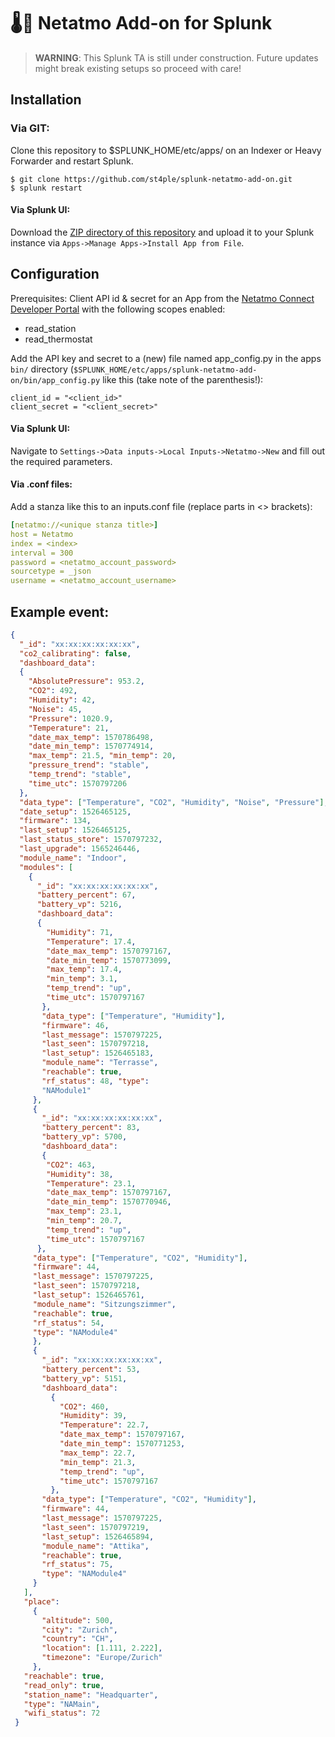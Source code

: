 # :thermometer::electric_plug: Netatmo Add-on for Splunk
> **WARNING**: This Splunk TA is still under construction. Future updates might break existing setups so proceed with care! 

## Installation
### Via GIT:
Clone this repository to $SPLUNK_HOME/etc/apps/ on an Indexer or Heavy Forwarder and restart Splunk.

````
$ git clone https://github.com/st4ple/splunk-netatmo-add-on.git
$ splunk restart
````

#### Via Splunk UI:

Download the [ZIP directory of this repository](https://github.com/st4ple/splunk-netatmo-add-on/archive/master.zip) and upload it to your Splunk instance via `Apps->Manage Apps->Install App from File`.


## Configuration 

Prerequisites: Client API id & secret for an App from the [Netatmo Connect Developer Portal](https://dev.netatmo.com/) with the following scopes enabled:

* read_station
* read_thermostat

Add the API key and secret to a (new) file named app_config.py in the apps `bin/` directory (`$SPLUNK_HOME/etc/apps/splunk-netatmo-add-on/bin/app_config.py` like this (take note of the parenthesis!):

```
client_id = "<client_id>"
client_secret = "<client_secret>"
````

#### Via Splunk UI:

Navigate to `Settings->Data inputs->Local Inputs->Netatmo->New` and fill out the required parameters.

#### Via .conf files:

Add a stanza like this to an inputs.conf file (replace parts in <> brackets):

```YAML
[netatmo://<unique stanza title>]
host = Netatmo
index = <index>
interval = 300               
password = <netatmo_account_password>
sourcetype = _json
username = <netatmo_account_username>
```


## Example event:
```json
{
  "_id": "xx:xx:xx:xx:xx:xx", 
  "co2_calibrating": false, 
  "dashboard_data": 
  {
    "AbsolutePressure": 953.2, 
    "CO2": 492, 
    "Humidity": 42, 
    "Noise": 45,
    "Pressure": 1020.9, 
    "Temperature": 21, 
    "date_max_temp": 1570786498, 
    "date_min_temp": 1570774914, 
    "max_temp": 21.5, "min_temp": 20, 
    "pressure_trend": "stable", 
    "temp_trend": "stable", 
    "time_utc": 1570797206
  }, 
  "data_type": ["Temperature", "CO2", "Humidity", "Noise", "Pressure"], 
  "date_setup": 1526465125, 
  "firmware": 134, 
  "last_setup": 1526465125, 
  "last_status_store": 1570797232, 
  "last_upgrade": 1565246446, 
  "module_name": "Indoor", 
  "modules": [
    {
      "_id": "xx:xx:xx:xx:xx:xx", 
      "battery_percent": 67, 
      "battery_vp": 5216, 
      "dashboard_data": 
      {
        "Humidity": 71, 
        "Temperature": 17.4, 
        "date_max_temp": 1570797167, 
        "date_min_temp": 1570773099, 
        "max_temp": 17.4, 
        "min_temp": 3.1, 
        "temp_trend": "up", 
        "time_utc": 1570797167
       }, 
       "data_type": ["Temperature", "Humidity"], 
       "firmware": 46, 
       "last_message": 1570797225, 
       "last_seen": 1570797218, 
       "last_setup": 1526465183, 
       "module_name": "Terrasse", 
       "reachable": true, 
       "rf_status": 48, "type": 
       "NAModule1"
     }, 
     {
       "_id": "xx:xx:xx:xx:xx:xx",        
       "battery_percent": 83, 
       "battery_vp": 5700, 
       "dashboard_data": 
       {
        "CO2": 463, 
        "Humidity": 38, 
        "Temperature": 23.1, 
        "date_max_temp": 1570797167, 
        "date_min_temp": 1570770946, 
        "max_temp": 23.1, 
        "min_temp": 20.7, 
        "temp_trend": "up", 
        "time_utc": 1570797167
      }, 
     "data_type": ["Temperature", "CO2", "Humidity"], 
     "firmware": 44, 
     "last_message": 1570797225, 
     "last_seen": 1570797218, 
     "last_setup": 1526465761, 
     "module_name": "Sitzungszimmer", 
     "reachable": true, 
     "rf_status": 54, 
     "type": "NAModule4"
     },
     {
       "_id": "xx:xx:xx:xx:xx:xx", 
       "battery_percent": 53, 
       "battery_vp": 5151, 
       "dashboard_data": 
         {
           "CO2": 460, 
           "Humidity": 39, 
           "Temperature": 22.7, 
           "date_max_temp": 1570797167, 
           "date_min_temp": 1570771253, 
           "max_temp": 22.7, 
           "min_temp": 21.3, 
           "temp_trend": "up", 
           "time_utc": 1570797167
         }, 
       "data_type": ["Temperature", "CO2", "Humidity"], 
       "firmware": 44, 
       "last_message": 1570797225, 
       "last_seen": 1570797219, 
       "last_setup": 1526465894, 
       "module_name": "Attika", 
       "reachable": true, 
       "rf_status": 75, 
       "type": "NAModule4"
     }
   ], 
   "place":
     {
       "altitude": 500, 
       "city": "Zurich", 
       "country": "CH", 
       "location": [1.111, 2.222], 
       "timezone": "Europe/Zurich"
     }, 
   "reachable": true, 
   "read_only": true, 
   "station_name": "Headquarter", 
   "type": "NAMain", 
   "wifi_status": 72
 }
```
